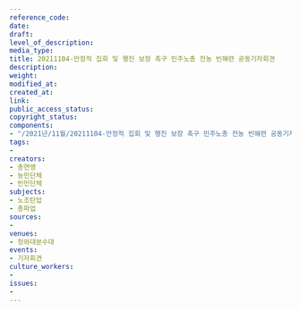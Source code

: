 ```yaml
---
reference_code: 
date: 
draft: 
level_of_description: 
media_type: 
title: 20211104-안정적 집회 및 행진 보장 촉구 민주노총 전농 빈해련 공동기자회견
description: 
weight: 
modified_at: 
created_at: 
link: 
public_access_status: 
copyright_status: 
components:
- "/2021년/11월/20211104-안정적 집회 및 행진 보장 촉구 민주노총 전농 빈해련 공동기자회견/404434_63724_5052.jpg"
tags:
- 
creators:
- 총연맹
- 농민단체
- 빈민단체
subjects:
- 노조탄압
- 총파업
sources:
- 
venues:
- 청와대분수대
events:
- 기자회견
culture_workers:
- 
issues:
- 
---
```


